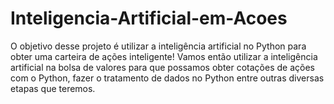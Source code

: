 # Inteligencia-Artificial-em-Acoes
O objetivo desse projeto é utilizar a inteligência artificial no Python para obter uma carteira de ações inteligente!  Vamos então utilizar a inteligência artificial na bolsa de valores para que possamos obter cotações de ações com o Python, fazer o tratamento de dados no Python entre outras diversas etapas que teremos.
